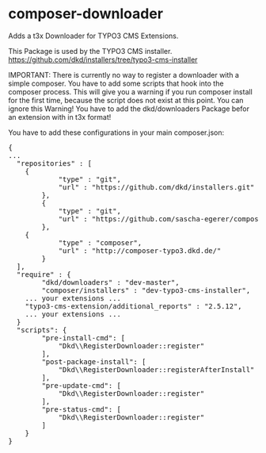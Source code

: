 composer-downloader
===================

Adds a t3x Downloader for TYPO3 CMS Extensions.

This Package is used by the TYPO3 CMS installer.
https://github.com/dkd/installers/tree/typo3-cms-installer

IMPORTANT: There is currently no way to register a downloader with a simple composer. 
You have to add some scripts that hook into the composer process.
This will give you a warning if you run composer install for the first time, because the script
does not exist at this point. You can ignore this Warning!
You have to add the dkd/downloaders Package befor an extension with in t3x format!

You have to add these configurations in your main composer.json:

<pre>
{
...
  "repositories" : [
    {
			"type" : "git",
			"url" : "https://github.com/dkd/installers.git"
		},
		{
			"type" : "git",
			"url" : "https://github.com/sascha-egerer/composer-downloader.git"
		},
  	{
			"type" : "composer",
			"url" : "http://composer-typo3.dkd.de/"
		}
  ],
  "require" : {
		"dkd/downloaders" : "dev-master",
		"composer/installers" : "dev-typo3-cms-installer",
    ... your extensions ...
  	"typo3-cms-extension/additional_reports" : "2.5.12",
    ... your extensions ...
  }
  "scripts": {
		"pre-install-cmd": [
			"Dkd\\RegisterDownloader::register"
		],
		"post-package-install": [
			"Dkd\\RegisterDownloader::registerAfterInstall"
		],
		"pre-update-cmd": [
			"Dkd\\RegisterDownloader::register"
		],
		"pre-status-cmd": [
			"Dkd\\RegisterDownloader::register"
		]
	}
}
</pre>

